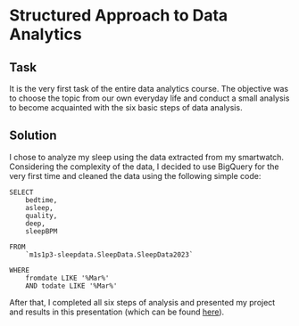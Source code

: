 # Structured Approach to Data Analytics
## Task
It is the very first task of the entire data analytics course. The objective was to choose the topic from our own everyday life and conduct a small analysis to become acquainted with the six basic steps of data analysis.

## Solution
I chose to analyze my sleep using the data extracted from my smartwatch. Considering the complexity of the data, I decided to use BigQuery for the very first time and cleaned the data using the following simple code:
```
SELECT 
    bedtime,
    asleep,
    quality,
    deep,
    sleepBPM

FROM 
    `m1s1p3-sleepdata.SleepData.SleepData2023`

WHERE 
    fromdate LIKE '%Mar%'
    AND todate LIKE '%Mar%'
```
After that, I completed all six steps of analysis and presented my project and results in this presentation (which can be found [here](https://docs.google.com/presentation/d/13KFu8w1_BHDRxafzZmCM_FWYnRGPOda2BQWAeRVYIAI/edit?usp=sharing)).

